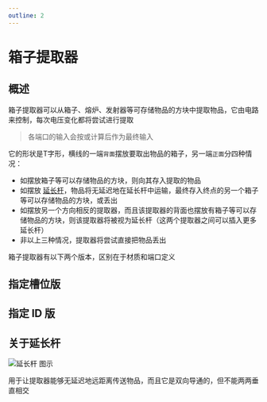 ```yaml
---
outline: 2
---
```


<script setup lang="ts">
import ElectricConnection from "../../../components/ElectricElement/ElectricConnection";
import ElectricConnectorType from "../../../components/ElectricElement/ElectricConnectorType";
import ElectricConnectorDirection from "../../../components/ElectricElement/ElectricConnectorDirection";
import ElectricConnectionDisplayMode from "../../../components/ElectricElement/ElectricConnectionDisplayMode";
import IOPort from "../../../components/ElectricElement/IOPort";
import ElectricElement from "../../../components/ElectricElement/ElectricElement.vue";

let connections1 = [
    new ElectricConnection(ElectricConnectorDirection.All, ElectricConnectorType.Input, ElectricConnectionDisplayMode.StartAndEnd, [
        new IOPort(1, 8, "", "指定要提取的槽位"),
        new IOPort(9, 16, "", "指定数量"),
        new IOPort(17, 17, "", "为 1 时忽略指定数量，直接提取该槽位全部的物品"),
        new IOPort(18, 18, "", "为 1 时阻止物品被丢出")
    ], true)
];
let connections2 = [
    new ElectricConnection(ElectricConnectorDirection.All, ElectricConnectorType.Input, ElectricConnectionDisplayMode.StartAndEnd, [
        new IOPort(1, 10, "", "指定要提取的方块 ID"),
        new IOPort(11, 11, "", "为 1 时同时判断方块的特殊值，否则不只判断方块 ID"),
        new IOPort(12, 12, "", "为 1 时提取全部符合条件的物品，否则只提取 1 个"),
        new IOPort(13, 13, "", "为 1 时阻止物品被丢出"),
        new IOPort(14, 14, "", "无作用"),
        new IOPort(15, 32, "", "指定要提取的方块的特殊值，前提是第 11 位为 1")
    ], true)
];
</script>

# 箱子提取器 <Badge text="v2.0"/>

## 概述

箱子提取器可以从箱子、熔炉、发射器等可存储物品的方块中提取物品，它由电路来控制，每次电压变化都将尝试进行提取
> 各端口的输入会按或计算后作为最终输入

它的形状是T字形，横线的一端`背面`摆放要取出物品的箱子，另一端`正面`分四种情况：

* 如摆放箱子等可以存储物品的方块，则向其存入提取的物品
* 如摆放 [延长杆](#关于延长杆)，物品将无延迟地在延长杆中运输，最终存入终点的另一个箱子等可以存储物品的方块，或丢出
* 如摆放另一个方向相反的提取器，而且该提取器的背面也摆放有箱子等可以存储物品的方块，则该提取器将被视为延长杆（这两个提取器之间可以插入更多延长杆）
* 非以上三种情况，提取器将尝试直接把物品丢出

箱子提取器有以下两个版本，区别在于材质和端口定义

## 指定槽位版

<ElectricElement imgAltPrefix="箱子提取器-指定槽位" :connections="connections1" imgSrc="/images/expand/transportation/GVInventoryFetcherBlock0.webp"/>

## 指定 ID 版

<ElectricElement imgAltPrefix="箱子提取器-指定 ID" :connections="connections2" imgSrc="/images/expand/transportation/GVInventoryFetcherBlock2.webp"/>

## 关于延长杆

<img alt="延长杆 图示" src="/images/expand/transportation/GVInventoryFetcherBlock1.webp" class="center_image small">

用于让提取器能够无延迟地远距离传送物品，而且它是双向导通的，但不能两两垂直相交